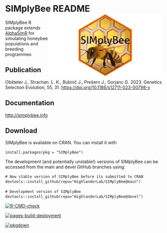 # SIMplyBee README <img src="vignettes/SIMplyBeelogo_small.png" align="right" height="200"/>

SIMplyBee R package extends [AlphaSimR](https://CRAN.R-project.org/package=AlphaSimR)
for simulating honeybee populations and breeding programmes

## Publication

Obšteter J., Strachan. L. K., Bubnič J., Prešern J., Gorjanc G. 2023. Genetics Selection Evolution, 55, 31. https://doi.org/10.1186/s12711-023-00798-y

## Documentation

http://simplybee.info

## Download

SIMplyBee is available on CRAN. You can install it with 

    install.packages(pkg = "SIMplyBee")

The development (and potentially unstable!) versions of SIMplyBee can be
accessed from the main and devel GitHub branches using:

    # New stable version of SIMplyBee before its submitted to CRAN
    devtools::install_github(repo="HighlanderLab/SIMplyBee@main")

    # Development version of SIMplyBee
    devtools::install_github(repo="HighlanderLab/SIMplyBee@devel")

 <!-- badges: start -->
[![R-CMD-check](https://github.com/HighlanderLab/SIMplyBee/actions/workflows/R-CMD-check.yaml/badge.svg?branch=devel)](https://github.com/HighlanderLab/SIMplyBee/actions/workflows/R-CMD-check.yaml)
  <!-- badges: end -->

<!-- badges: start -->
  [![pages-build-deployment](https://github.com/HighlanderLab/SIMplyBee/actions/workflows/pages/pages-build-deployment/badge.svg)](https://github.com/HighlanderLab/SIMplyBee/actions/workflows/pages/pages-build-deployment)
<!-- badges: end -->

<!-- badges: start -->
[![pkgdown](https://github.com/HighlanderLab/SIMplyBee/actions/workflows/pkgdown.yaml/badge.svg)](https://github.com/HighlanderLab/SIMplyBee/actions/workflows/pkgdown.yaml)
<!-- badges: end -->
